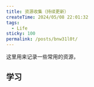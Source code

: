 ```yaml
---
title: 资源收集（持续更新）
createTime: 2024/05/08 22:01:32
tags:
  - Life
sticky: 100
permalink: /posts/bnw31l0t/
---
```

这里用来记录一些常用的资源，

## 学习

